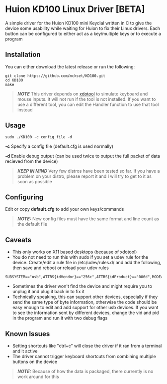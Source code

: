 # Huion KD100 Linux Driver [BETA]
A simple driver for the Huion KD100 mini Keydial written in C to give the device some usability while waiting for Huion to fix their Linux drivers. Each button can be configured to either act as a key/multiple keys or to execute a program

Installation
------------
You can either download the latest release or run the following:
```
git clone https://github.com/mckset/KD100.git
cd KD100
make
```
> **_NOTE_**  This driver depends on [xdotool](https://github.com/jordansissel/xdotool) to simulate keyboard and mouse inputs. It will not run if the tool is not installed. If you want to use a different tool, you can edit the Handler function to use that tool instead

Usage
-----
```
sudo ./KD100 -c config_file -d
```
**-c**  Specify a config file (default.cfg is used normally)

**-d**  Enable debug output (can be used twice to output the full packet of data recieved from the device)

> **_KEEP IN MIND_**  Very few distros have been tested so far. If you have a problem on your distro, please report it and I will try to get to it as soon as possible

Configuring
----------
Edit or copy **default.cfg** to add your own keys/commands 
> **_NOTE:_**  New config files must have the same format and line count as the default file

Caveats
-------
- This only works on X11 based desktops (because of xdotool)
- You do not need to run this with sudo if you set a udev rule for the device. Create/edit a rule file in /etc/udev/rules.d/ and add the following, then save and reboot or reload your udev rules
```
SUBSYSTEM=="usb",ATTRS{idVendor}=="256c",ATTRS{idProduct}=="006d",MODE="0666",GROUP="plugdev"
```
- Sometimes the driver won't find the device and might require you to unplug it and plug it back in to fix it
- Technically speaking, this can support other devices, especially if they send the same type of byte information, otherwise the code should be easy enough to edit and add support for other usb devices. If you want to see the information sent by different devices, change the vid and pid in the program and run it with two debug flags


Known Issues
------------
- Setting shortcuts like "ctrl+c" will close the driver if it ran from a terminal and it active
- The driver cannot trigger keyboard shortcuts from combining multiple buttons on the device
> **_NOTE:_**  Because of how the data is packaged, there currently is no work around for this

